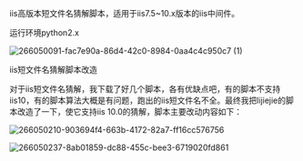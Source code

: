 iis高版本短文件名猜解脚本，适用于iis7.5~10.x版本的iis中间件。

运行环境python2.x

![266050091-fac7e90a-86d4-42c0-8984-0aa4c4c950c7 (1)](https://github.com/user-attachments/assets/3231c18d-fdc1-4f32-914e-40d467a3f27c)


iis短文件名猜解脚本改造

对于iis短文件名猜解，我下载了好几个脚本，各有优缺点吧，有的脚本不支持iis10，有的脚本算法大概是有问题，跑出的iis短文件名不全。最终我把lijiejie的脚本改造了一下，使它支持iis 10.0的猜解，脚本主要改动内容如下：

![266050210-903694f4-663b-4172-82a7-ff16cc576756](https://github.com/user-attachments/assets/7104c012-63c0-4541-b941-d8e72c70cd5b)


![266050237-8ab01859-dc88-455c-bee3-6719020fd861](https://github.com/user-attachments/assets/a1c7b246-b6a7-45d1-842c-734d45582581)

